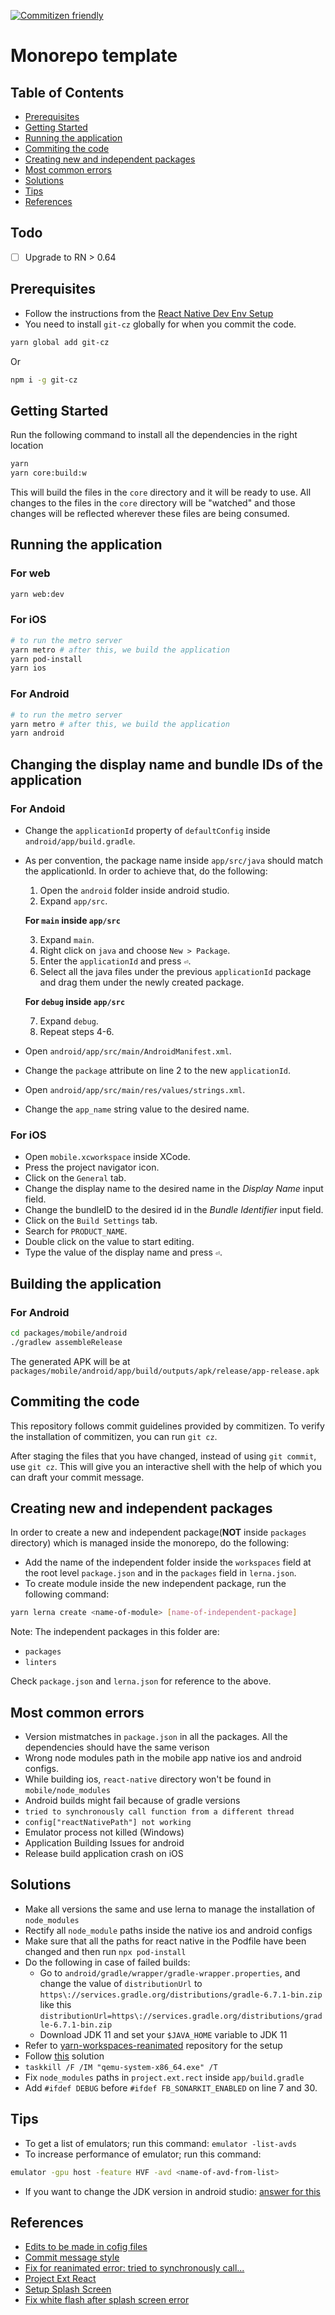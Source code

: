[![Commitizen friendly](https://img.shields.io/badge/commitizen-friendly-brightgreen.svg)](http://commitizen.github.io/cz-cli/)

# Monorepo template

## Table of Contents

- [Prerequisites](#prerequisites)
- [Getting Started](#getting-started)
- [Running the application](#running-the-application)
- [Commiting the code](#commiting-the-code)
- [Creating new and independent packages](#creating-new-and-independent-packages)
- [Most common errors](#most-common-errors)
- [Solutions](#solutions)
- [Tips](#tips)
- [References](#references)

## Todo

- [ ] Upgrade to RN > 0.64

## Prerequisites

- Follow the instructions from the [React Native Dev Env Setup](https://reactnative.dev/docs/0.64/environment-setup#installing-dependencies)
- You need to install `git-cz` globally for when you commit the code.

```bash
yarn global add git-cz
```

Or

```bash
npm i -g git-cz
```

## Getting Started

Run the following command to install all the dependencies in the right location

```bash
yarn
yarn core:build:w
```

This will build the files in the `core` directory and it will be ready to use. All changes to the files in the `core` directory will be "watched" and those changes will be reflected wherever these files are being consumed.

## Running the application

### For web

```bash
yarn web:dev
```

### For iOS

```bash
# to run the metro server
yarn metro # after this, we build the application
yarn pod-install
yarn ios
```

### For Android

```bash
# to run the metro server
yarn metro # after this, we build the application
yarn android
```

## Changing the display name and bundle IDs of the application

### For Andoid

- Change the `applicationId` property of `defaultConfig` inside `android/app/build.gradle`.
- As per convention, the package name inside `app/src/java` should match the applicationId. In order to achieve that, do the following:

  1. Open the `android` folder inside android studio.
  2. Expand `app/src`.

  **For `main` inside `app/src`**

  3. Expand `main`.
  4. Right click on `java` and choose `New > Package`.
  5. Enter the `applicationId` and press `⏎`.
  6. Select all the java files under the previous `applicationId` package and drag them under the newly created package.

  **For `debug` inside `app/src`**

  7. Expand `debug`.
  8. Repeat steps 4-6.

- Open `android/app/src/main/AndroidManifest.xml`.
- Change the `package` attribute on line 2 to the new `applicationId`.
- Open `android/app/src/main/res/values/strings.xml`.
- Change the `app_name` string value to the desired name.

### For iOS

- Open `mobile.xcworkspace` inside XCode.
- Press the project navigator icon.
- Click on the `General` tab.
- Change the display name to the desired name in the _Display Name_ input field.
- Change the bundleID to the desired id in the _Bundle Identifier_ input field.
- Click on the `Build Settings` tab.
- Search for `PRODUCT_NAME`.
- Double click on the value to start editing.
- Type the value of the display name and press `⏎`.

## Building the application

### For Android

```bash
cd packages/mobile/android
./gradlew assembleRelease
```

The generated APK will be at `packages/mobile/android/app/build/outputs/apk/release/app-release.apk`

## Commiting the code

This repository follows commit guidelines provided by commitizen. To verify the installation of commitizen, you can run `git cz`.

After staging the files that you have changed, instead of using `git commit`, use `git cz`. This will give you an interactive shell with the help of which you can draft your commit message.

## Creating new and independent packages

In order to create a new and independent package(**NOT** inside `packages` directory) which is managed inside the monorepo, do the following:

- Add the name of the independent folder inside the `workspaces` field at the root level `package.json` and in the `packages` field in `lerna.json`.
- To create module inside the new independent package, run the following command:

```bash
yarn lerna create <name-of-module> [name-of-independent-package]
```

Note: The independent packages in this folder are:

- `packages`
- `linters`

Check `package.json` and `lerna.json` for reference to the above.

## Most common errors

- Version mistmatches in `package.json` in all the packages. All the dependencies should have the same verison
- Wrong node modules path in the mobile app native ios and android configs.
- While building ios, `react-native` directory won't be found in `mobile/node_modules`
- Android builds might fail because of gradle versions
- `tried to synchronously call function from a different thread`
- `config["reactNativePath"] not working`
- Emulator process not killed (Windows)
- Application Building Issues for android
- Release build application crash on iOS

## Solutions

- Make all versions the same and use lerna to manage the installation of `node_modules`
- Rectify all `node_module` paths inside the native ios and android configs
- Make sure that all the paths for react native in the Podfile have been changed and then run `npx pod-install`
- Do the following in case of failed builds:
  - Go to `android/gradle/wrapper/gradle-wrapper.properties`, and change the value of `distributionUrl` to `https\://services.gradle.org/distributions/gradle-6.7.1-bin.zip` like this `distributionUrl=https\://services.gradle.org/distributions/gradle-6.7.1-bin.zip`
  - Download JDK 11 and set your `$JAVA_HOME` variable to JDK 11
- Refer to [yarn-workspaces-reanimated](https://github.com/nikolaigeorgie/yarn-workspaces-reanimated) repository for the setup
- Follow [this](https://github.com/facebook/react-native/issues/29371#issuecomment-658523434) solution
- `taskkill /F /IM "qemu-system-x86_64.exe" /T`
- Fix `node_modules` paths in `project.ext.rect` inside `app/build.gradle`
- Add `#ifdef DEBUG` before `#ifdef FB_SONARKIT_ENABLED` on line 7 and 30.

## Tips

- To get a list of emulators; run this command: `emulator -list-avds`
- To increase performance of emulator; run this command:

```bash
emulator -gpu host -feature HVF -avd <name-of-avd-from-list>
```

- If you want to change the JDK version in android studio: [answer for this](https://stackoverflow.com/a/67414820/7879090)

## References

- [Edits to be made in cofig files](https://medium.com/@ratebseirawan/react-native-0-63-monorepo-walkthrough-36ea27d95e26)
- [Commit message style](https://github.com/angular/angular.js/blob/master/DEVELOPERS.md#type)
- [Fix for reanimated error: tried to synchronously call...](https://github.com/software-mansion/react-native-reanimated/issues/1720#issuecomment-789287795)
- [Project Ext React](https://github.com/facebook/react-native/blob/4305a291a9408ca65847994bbec42f1fbc97071d/RNTester/android/app/build.gradle)
- [Setup Splash Screen](https://www.youtube.com/watch?v=H0CC1UsvjDQ)
- [Fix white flash after splash screen error](https://aryan-mittal.medium.com/react-native-fix-blank-flash-after-splash-screen-70fce075423f)
